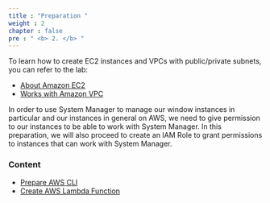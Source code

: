 ```yaml
---
title : "Preparation "
weight : 2
chapter : false
pre : " <b> 2. </b> "
---
```



To learn how to create EC2 instances and VPCs with public/private subnets, you can refer to the lab:
  - [About Amazon EC2](https://000004.awsstudygroup.com/en/)
  - [Works with Amazon VPC](https://000003.awsstudygroup.com/en/)

In order to use System Manager to manage our window instances in particular and our instances in general on AWS, we need to give permission to our instances to be able to work with System Manager. In this preparation, we will also proceed to create an IAM Role to grant permissions to instances that can work with System Manager.

### Content
  - [Prepare AWS CLI](2.1-prepareawscli/)
  - [Create AWS Lambda Function](2.2-createlambda/)